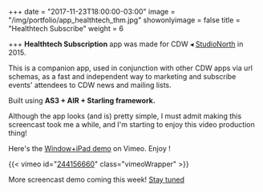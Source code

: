 +++
date = "2017-11-23T18:00:00-03:00"
image = "/img/portfolio/app_healthtech_thm.jpg"
showonlyimage = false
title = "Healthtech Subscribe"
weight = 6

+++
**Healthtech Subscription** app was made for CDW ◂ [StudioNorth](http://www.studionorth.com/ "StudioNorth website") in 2015.

<!--more-->

This is a companion app, used in conjunction with other CDW apps via url schemas, as a fast and independent way to marketing and subscribe events' attendees to CDW news and mailing lists.

Built using **AS3 + AIR + Starling framework.**

Although the app looks (and is) pretty simple, I must admit making this screencast took me a while, and I'm starting to enjoy this video production thing!

Here's the [Window+iPad demo](https://vimeo.com/244156660 "Healthtech Subscribe Vimeo demo") on Vimeo. Enjoy !

{{< vimeo id="[244156660](https://vimeo.com/244156660 "https://vimeo.com/244156660")" class="vimeoWrapper" >}}

More screencast demo coming this week! [Stay tuned](twitter.com/roipekr "roipeker Twitter profile")
